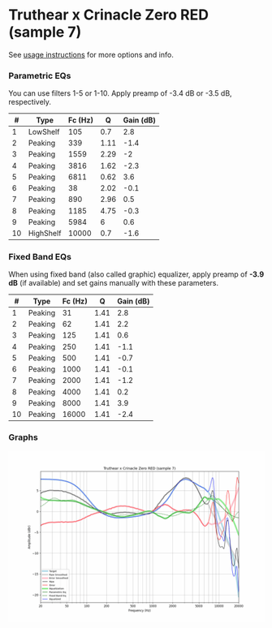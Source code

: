 # Truthear x Crinacle Zero RED (sample 7)
See [usage instructions](https://github.com/jaakkopasanen/AutoEq#usage) for more options and info.

### Parametric EQs
You can use filters 1-5 or 1-10. Apply preamp of -3.4 dB or -3.5 dB, respectively.

|   # | Type      |   Fc (Hz) |    Q |   Gain (dB) |
|-----|-----------|-----------|------|-------------|
|   1 | LowShelf  |       105 | 0.7  |         2.8 |
|   2 | Peaking   |       339 | 1.11 |        -1.4 |
|   3 | Peaking   |      1559 | 2.29 |        -2   |
|   4 | Peaking   |      3816 | 1.62 |        -2.3 |
|   5 | Peaking   |      6811 | 0.62 |         3.6 |
|   6 | Peaking   |        38 | 2.02 |        -0.1 |
|   7 | Peaking   |       890 | 2.96 |         0.5 |
|   8 | Peaking   |      1185 | 4.75 |        -0.3 |
|   9 | Peaking   |      5984 | 6    |         0.6 |
|  10 | HighShelf |     10000 | 0.7  |        -1.6 |

### Fixed Band EQs
When using fixed band (also called graphic) equalizer, apply preamp of **-3.9 dB** (if available) and set gains manually with these parameters.

|   # | Type    |   Fc (Hz) |    Q |   Gain (dB) |
|-----|---------|-----------|------|-------------|
|   1 | Peaking |        31 | 1.41 |         2.8 |
|   2 | Peaking |        62 | 1.41 |         2.2 |
|   3 | Peaking |       125 | 1.41 |         0.6 |
|   4 | Peaking |       250 | 1.41 |        -1.1 |
|   5 | Peaking |       500 | 1.41 |        -0.7 |
|   6 | Peaking |      1000 | 1.41 |        -0.1 |
|   7 | Peaking |      2000 | 1.41 |        -1.2 |
|   8 | Peaking |      4000 | 1.41 |         0.2 |
|   9 | Peaking |      8000 | 1.41 |         3.9 |
|  10 | Peaking |     16000 | 1.41 |        -2.4 |

### Graphs
![](./Truthear%20x%20Crinacle%20Zero%20RED%20(sample%207).png)
